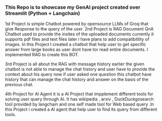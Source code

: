 ### This Repo is to showcase my GenAI project created over Streamlit (Python + Langchain)
1st Project is simple Chatbot powered by opensource LLMs of Groq that give Response to the query of the user. 
2nd Project is RAG Document QnA Chatbot used to provide the insites of the uploaded documents currently it supports pdf files and text files later i have plans to add compatibitlity of images. In this Project I created a chatbot that help user to get specific answer from large books as user dont have tor read entire documents. I implemented RAG to create this BOT.

3rd Project is all about the RAG with message history earlier the given chatbot is not able to manage the chat history and user have to provide the context about his query now if user asked one question this chatbot have history that can manage the chat history and answer on the basis of the previous chat.

4th Project for AI Agent it is a AI Project that impplement different tools for solving user query through AI. It has wikipedia , arxiv , DuckDuckgosearch tool provided by langchain and one self made tool for Web based query .In this Project i created a AI agent that help user to find its query from different tools.
